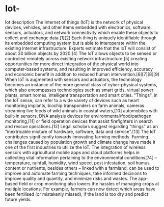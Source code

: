 # Iot-
Iot description
The Internet of things (IoT) is the network of physical devices, vehicles, and other items embedded with electronics, software, sensors, actuators, and network connectivity which enable these objects to collect and exchange data.[1][2] Each thing is uniquely identifiable through its embedded computing system but is able to interoperate within the existing Internet infrastructure. Experts estimate that the IoT will consist of about 30 billion objects by 2020.[4]
The IoT allows objects to be sensed or controlled remotely across existing network infrastructure,[5] creating opportunities for more direct integration of the physical world into computer-based systems, and resulting in improved efficiency, accuracy and economic benefit in addition to reduced human intervention.[6][7][8][9] When IoT is augmented with sensors and actuators, the technology becomes an instance of the more general class of cyber-physical systems, which also encompasses technologies such as smart grids, virtual power plants, smart homes, intelligent transportation and smart cities.
"Things", in the IoT sense, can refer to a wide variety of devices such as heart monitoring implants, biochip transponders on farm animals, cameras streaming live feeds of wild animals in coastal waters,[10] automobiles with built-in sensors, DNA analysis devices for environmental/food/pathogen monitoring,[11] or field operation devices that assist firefighters in search and rescue operations.[12] Legal scholars suggest regarding "things" as an "inextricable mixture of hardware, software, data and service".[13]
The IoT contributes significantly towards innovating farming methods. Farming challenges caused by population growth and climate change have made it one of the first industries to utilize the IoT. The integration of wireless sensors with agricultural mobile apps and cloud platforms helps in collecting vital information pertaining to the environmental conditions[74] – temperature, rainfall, humidity, wind speed, pest infestation, soil humus content or nutrients, besides others – linked with a farmland, can be used to improve and automate farming techniques, take informed decisions to improve quality and quantity, and minimize risks and wastes. The app-based field or crop monitoring also lowers the hassles of managing crops at multiple locations. For example, farmers can now detect which areas have been fertilised (or mistakenly missed), if the land is too dry and predict future yields.
